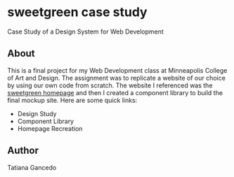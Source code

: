 # sweetgreen case study
Case Study of a Design System for Web Development

## About
This is a final project for my Web Development class at Minneapolis College of Art and Design. The assignment was to replicate a website of our choice by using our own code from scratch. The website I referenced was the [sweetgreen homepage](url) and then I created a component library to build the final mockup site. Here are some quick links:

- Design Study
- Component Library
- Homepage Recreation

## Author
Tatiana Gancedo
